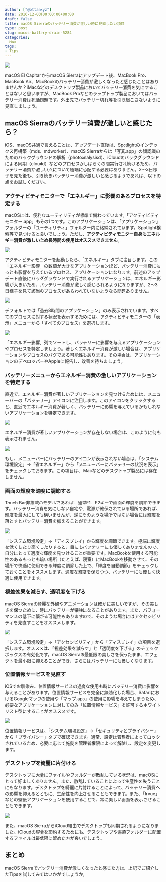 ```yaml
---
author: ["@ottanxyz"]
date: 2016-12-03T00:00:00+00:00
draft: false
title: macOS Sierraのバッテリー消費が激しい時に見直したい項目
type: post
slug: macos-battery-drain-5284
categories:
- Mac
tags:
- Tips
---
```


![](/uploads/2016/12/161203-584246e59f69e.jpg)






macOS El CapitanからmacOS Sierraにアップデート後、MacBook Pro、MacBook Air、MacBookのバッテリー消費が激しくなったと感じたことはありませんか？iMacなどのデスクトップ製品においてバッテリー消費を気にすることはないと思いますが、MacBook Proなどのラップトップ製品においてはバッテリー消費は死活問題です。外出先でバッテリー切れ等を引き起こさないように見直しましょう。





## macOS Sierraのバッテリー消費が激しいと感じたら？





iOS、macOS共通で言えることは、アップデート直後は、Spotlightのインデックス再構築（mds、mdworker）、macOS Sierraからは「写真.app」の顔認識のためのバックグラウンドの解析（photoanalysisd）、iCloudのバックグラウンドによる同期（cloudd）などのプロセスがしばらくの間実行され続けるため、バッテリー消費が激しい点について極端に心配する必要はありません。2〜3日様子を見た後も、引き続きバッテリー消費が激しいと感じるようであれば、以下の点をお試しください。





### アクティビティモニターで「エネルギー」に影響のあるプロセスを特定する





macOSには、便利なユーティリティが標準で備わっています。「アクティビティモニター.app」もその1つです。このアプリケーションは、「アプリケーション」フォルダーの「ユーティリティ」フォルダー内に格納されています。Spotlight検索等で見つけると良いでしょう。ただし、**アクティビティモニター自身もエネルギー消費が激しいため長時間の使用はオススメできません**。





![](/uploads/2016/12/161203-584246f02a425.png)






アクティビティモニターを起動したら、「エネルギー」タブに注目します。この「エネルギー影響」の数値が大きなアプリケーションほど、バッテリー消費にもっとも影響を与えているプロセス、アプリケーションになります。前述のアップデート直後にバッググラウンドで実行されるアプリケーションは、エネルギー影響が大きいため、バッテリー消費が激しく感じられるようになりますが、2〜3日様子を見て該当のプロセスがあらわれていないようなら問題ありません。





![](/uploads/2016/12/161203-584246f6436cb.png)






デフォルトでは「過去8時間のアプリケーション」のみ表示されています。すべてのプロセスに対する状況を表示するためには、アクティビティモニターの「表示」メニューから「すべてのプロセス」を選択します。





![](/uploads/2016/12/161203-584246fc80b90.png)






「エネルギー影響」列でソートし、バッテリーに影響を与えるアプリケーションやプロセスを特定しましょう。著しくエネルギー消費が激しい場合は、アプリケーションやプロセスのバグである可能性もあります。その場合は、アプリケーションのデベロッパーやAppleに報告し、改善を待ちましょう。





### バッテリーメニューからエネルギー消費の激しいアプリケーションを特定する





直近で、エネルギー消費が著しいアプリケーションを見つけるためには、メニューバーの「バッテリー」アイコンに注目します。このアイコンをクリックすると、直近でエネルギー消費が著しく、バッテリーに影響を与えているかもしれないアプリケーションを特定できます。





![](/uploads/2016/12/161203-584247029fbf5.png)






エネルギー消費が著しいアプリケーションが存在しない場合は、このように何も表示されません。





![](/uploads/2016/12/161203-5842471e4cd3b.png)






もし、メニューバーにバッテリーのアイコンが表示されない場合は、「システム環境設定」→「省エネルギー」から「メニューバーにバッテリーの状況を表示」をチェックしておきます。この項目は、iMacなどのデスクトップ製品には存在しません。





### 画面の輝度を適度に調節する





Touch Bar非搭載のモデルであれば、通常F1、F2キーで画面の輝度を調節できます。バッテリー消費を気にしない自宅や、電源が確保されている場所であれば、輝度を最大にしても構いませんが、逆にそのような場所ではない場合には輝度を落とすとバッテリー消費を抑えることができます。





![](/uploads/2016/12/161203-58424724886a7.png)






「システム環境設定」→「ディスプレイ」から輝度を調節できます。極端に輝度を低くしたり高くしたりすると、目にもバッテリーにも優しくありませんので、自分にとって適度な輝度を見つけることが重要です。MacBookを使用する可能性のあるもっとも暗い場所（たとえば、寝室）にMacBookを移動させて、その場所で快適に使用できる輝度に調節した上で、「輝度を自動調節」をチェックしておくことをオススメします。適度な輝度を保ちつつ、バッテリーにも優しく快適に使用できます。





### 視差効果を減らす、透明度を下げる





macOS Sierraの綺麗な外観やアニメーションは確かに美しいですが、その美しさを保つために、時にバッテリーが犠牲になることがあります。また、パフォーマンスの低下に繋がる可能性もありますので、そのような場合にはアクセシビリティを見直すことをオススメします。





![](/uploads/2016/12/161203-5842472a97d0c.png)






「システム環境設定」→「アクセシビリティ」から「ディスプレイ」の項目を選択します。オススメは、「視差効果を減らす」と「透明度を下げる」のチェックボックスの有効化です。macOS Sierraの最低限の美しさを保ったまま、エフェクトを最小限に抑えることができ、さらにはバッテリーにも優しくなります。





### 位置情報サービスを見直す





iOSでお馴染み、位置情報サービスの過度な使用も時にバッテリー消費に影響を与えることがあります。位置情報サービスを完全に無効化した場合、SafariにおけるGoogleマップの使用や「マップ.app」の使用に影響を与えてしまうため、必要なアプリケーションに対してのみ「位置情報サービス」を許可するホワイトリスト型にすることがオススメです。





![](/uploads/2016/12/161203-58424736cb9c5.png)






位置情報サービスは、「システム環境設定」→「セキュリティとプライバシー」から「プライバシー」タブで確認できます。通常、設定は管理者によってロックされているため、必要に応じて施錠を管理者権限によって解除し、設定を変更します。





### デスクトップを綺麗に片付ける





デスクトップに大量にファイルやフォルダーが散乱している状況は、macOSにとって好ましくありません。また、散乱していることによって生産性を失うことにもなります。デスクトップを綺麗に片付けることによって、バッテリー消費への影響を抑えるとともに、生産性を向上させることもできます。また、「Irvue」などの壁紙アプリケーションを使用することで、常に美しい画面を表示させることもできます。





![](/uploads/2016/12/161203-5842474fa904f.jpg)






また、macOS SierraからiCloud経由でデスクトップも同期されるようになりました。iCloudの容量を節約するためにも、デスクトップや書類フォルダーに配置するファイルは最低限に留めた方が良いでしょう。





## まとめ





macOS Sierraでバッテリー消費が激しくなったと感じた方は、上記でご紹介したTipsを試してみてはいかがでしょうか。
